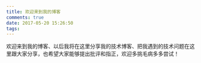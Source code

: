 ```yaml
---
title: 欢迎来到我的博客
comments: true
date: 2017-05-20 15:26:50
tags:
---
```

欢迎来到我的博客、以后我将在这里分享我的技术博客、把我遇到的技术问题在这里跟大家分享，也希望大家能够提出批评和指正，欢迎多挑毛病多多尝试！

